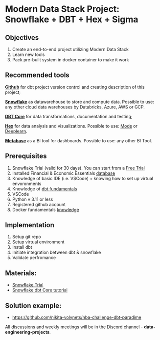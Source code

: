# Modern Data Stack Project: Snowflake + DBT + Hex + Sigma

## Objectives

1. Create an end-to-end project utilizing Modern Data Stack
2. Learn new tools
3. Pack pre-built system in docker container to make it work

## Recommended tools

**[Github](https://github.com/)** for dbt project version control and creating description of this project;

**[Snowflake](https://www.snowflake.com/en/)** as datawarehouse to store and compute data. Possible to use: any other cloud data warehouses by Databricks, Azure, AWS or GCP.

**[DBT Core](https://docs.getdbt.com/docs/introduction)** for data transformations, documentation and testing; 

**[Hex](https://hex.tech/)** for data analysis and visualizations. Possible to use: [Mode](https://mode.com/) or [Deeplearn](https://deepnote.com/).

**[Metabase](https://www.metabase.com/)** as a BI tool for dashboards. Possible to use: any other BI Tool.

## Prerequisites

1. Snowflake Trial (valid for 30 days). You can start from a [Free Trial](https://signup.snowflake.com/)
3. Installed Financial & Economic Essentials [database](https://app.snowflake.com/marketplace/listing/GZTSZAS2KF7/cybersyn-inc-financial-economic-essentials?available=installed)
2. Knowledge of basic IDE (i.e. VSCode) + knowing how to set up virtual envoronments
3. Knowledge of [dbt fundamentals](https://courses.getdbt.com/courses/fundamentals)
4. VSCode
5. Python v 3.11 or less 
5. Registered github account
6. Docker fundamentals [knowledge](https://www.youtube.com/watch?v=pg19Z8LL06w&t=1282)

## Implementation

1. Setup git repo
2. Setup virtual environment
3. Install dbt
4. Initiate integration between dbt & snowflake
5. Validate perfromance

## Materials:
- [Snowflake Trial](link)
- [Snowflake dbt Core tutorial](https://quickstarts.snowflake.com/guide/data_teams_with_dbt_core/index.html#0)

## Solution example:
- https://github.com/nikita-volynets/nba-challenge-dbt-paradime

All discussions and weekly meetings will be in the Discord channel - **data-engineering-projects**.



